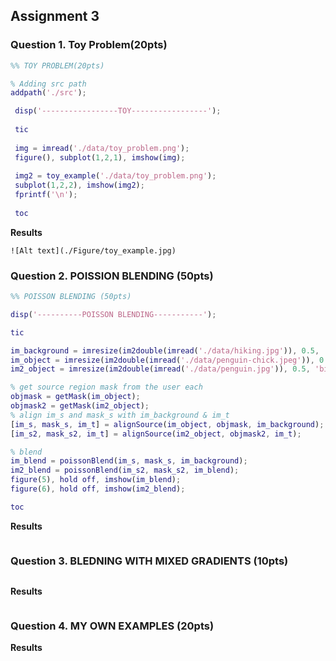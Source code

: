 ## Assignment 3
### Question 1. Toy Problem(20pts)

```matlab
%% TOY PROBLEM(20pts)

% Adding src path 
addpath('./src'); 

 disp('-----------------TOY-----------------');
 
 tic
 
 img = imread('./data/toy_problem.png');
 figure(), subplot(1,2,1), imshow(img);
 
 img2 = toy_example('./data/toy_problem.png');
 subplot(1,2,2), imshow(img2);
 fprintf('\n');
 
 toc
```

**Results**
```
![Alt text](./Figure/toy_example.jpg)
```

### Question 2. POISSION BLENDING (50pts)
```matlab
%% POISSON BLENDING (50pts)

disp('----------POISSON BLENDING-----------');

tic

im_background = imresize(im2double(imread('./data/hiking.jpg')), 0.5, 'bilinear');
im_object = imresize(im2double(imread('./data/penguin-chick.jpeg')), 0.5, 'bilinear');
im2_object = imresize(im2double(imread('./data/penguin.jpg')), 0.5, 'bilinear');

% get source region mask from the user each
objmask = getMask(im_object);
objmask2 = getMask(im2_object);
% align im_s and mask_s with im_background & im_t
[im_s, mask_s, im_t] = alignSource(im_object, objmask, im_background);
[im_s2, mask_s2, im_t] = alignSource(im2_object, objmask2, im_t);

% blend
im_blend = poissonBlend(im_s, mask_s, im_background);
im2_blend = poissonBlend(im_s2, mask_s2, im_blend);
figure(5), hold off, imshow(im_blend);
figure(6), hold off, imshow(im2_blend);

toc
```

**Results**
```

```

### Question 3. BLEDNING WITH MIXED GRADIENTS (10pts)
```matlab

```


**Results**
```
```

### Question 4. MY OWN EXAMPLES (20pts)

**Results**


